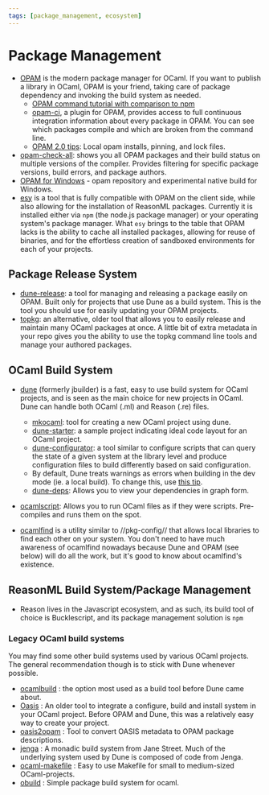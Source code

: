 ```yaml
---
tags: [package_management, ecosystem]
---
```


# Package Management

* [OPAM](http://opam.ocaml.org/)  is the modern package manager for OCaml. If you want to publish a library
in OCaml, OPAM is your friend, taking care of package dependency and invoking the build system as needed.
    * [OPAM command tutorial with comparison to npm](opam_npm.md)
    * [opam-ci](https://github.com/ocaml/infrastructure/wiki/Using-the-opam-ci-tool), a plugin for OPAM,
    provides access to full continuous integration information about every package in OPAM.
    You can see which packages compile and which are broken from the command line.
    * [OPAM 2.0 tips](https://opam.ocaml.org/blog/opam-20-tips/):
    Local opam installs, pinning, and lock files.
* [opam-check-all](http://check.ocamllabs.io/): shows you all OPAM packages and their build status
on multiple versions of the compiler.
Provides filtering for specific package versions, build errors, and package authors.
* [OPAM for Windows](https://fdopen.github.io/opam-repository-mingw)  - opam repository and experimental
native build for Windows.
* [esy](https://esy.sh/)
is a tool that is fully compatible with OPAM on the client side, while also allowing for the installation of
ReasonML packages.
Currently it is installed either via `npm` (the node.js package manager) or your operating system's package manager.
What `esy` brings to the table that OPAM lacks is the ability to cache all installed packages,
allowing for reuse of binaries, and for the effortless creation of sandboxed environments for each of your projects.

## Package Release System

* [dune-release](https://github.com/samoht/dune-release): a tool for managing and releasing a package easily
on OPAM.
Built only for projects that use Dune as a build system.
This is the tool you should use for easily updating your OPAM projects.
* [topkg](https://github.com/dbuenzli/topkg):
an alternative, older tool that allows you to easily release and maintain
many OCaml packages at once.
A little bit of extra metadata in your repo gives you the ability to use the
topkg command line tools and manage your authored packages.

## OCaml Build System

* [dune](https://github.com/ocaml/dune)  (formerly jbuilder) is a fast, easy to use build system for OCaml
projects, and is seen as the main choice for new projects in OCaml. Dune can handle both OCaml (.ml) and
Reason (.re) files.

  * [mkocaml](https://github.com/chrisnevers/mkocaml):
  tool for creating a new OCaml project using dune.
  * [dune-starter](https://github.com/mjambon/dune-starter):
  a sample project indicating ideal code layout for an OCaml project.
  * [dune-configurator](https://github.com/ocaml/dune/blob/master/doc/configurator.rst):
  a tool similar to configure scripts that can query the state of a given system at the library level
  and produce configuration files to build differently based on said configuration.
  * By default, Dune treats warnings as errors when building in the dev mode (ie. a local build).
  To change this, use [this tip](https://dune.readthedocs.io/en/latest/faq.html#how-to-make-warnings-non-fatal).
  * [dune-deps](https://github.com/mjambon/dune-deps):
  Allows you to view your dependencies in graph form.

* [ocamlscript](https://github.com/mjambon/ocamlscript):
Allows you to run OCaml files as if they were scripts.
Pre-compiles and runs them on the spot.

* [ocamlfind](http://projects.camlcity.org/projects/findlib.html)  is a utility similar to //pkg-config//
that allows local libraries to find each other on your system. You don't need to have much awareness of 
ocamlfind nowadays because Dune and OPAM (see below) will do all the work, but it's good to know about
ocamlfind's existence.

## ReasonML Build System/Package Management

* Reason lives in the Javascript ecosystem, and as such, its build tool of choice is Bucklescript, and its
package management solution is `npm`

### Legacy OCaml build systems

You may find some other build systems used by various OCaml projects. The general recommendation though is to
stick with Dune whenever possible.

* [ocamlbuild](http://ocaml.org/learn/tutorials/ocamlbuild/) : the option most used as a build tool before Dune
came about.
* [Oasis](http://oasis.forge.ocamlcore.org/) : An older tool to integrate a configure, build and install system
in your OCaml project.  Before OPAM and Dune, this was a relatively easy way to create your project.
* [oasis2opam](https://github.com/ocaml/oasis2opam) : Tool to convert OASIS metadata to OPAM package descriptions.
* [jenga](https://github.com/janestreet/jenga) : A monadic build system from Jane Street. Much of the underlying
system used by Dune is composed of code from Jenga.
* [ocaml-makefile](https://github.com/mmottl/ocaml-makefile) : Easy to use Makefile for small to medium-sized
OCaml-projects.
* [obuild](https://github.com/ocaml-obuild/obuild) : Simple package build system for ocaml.
